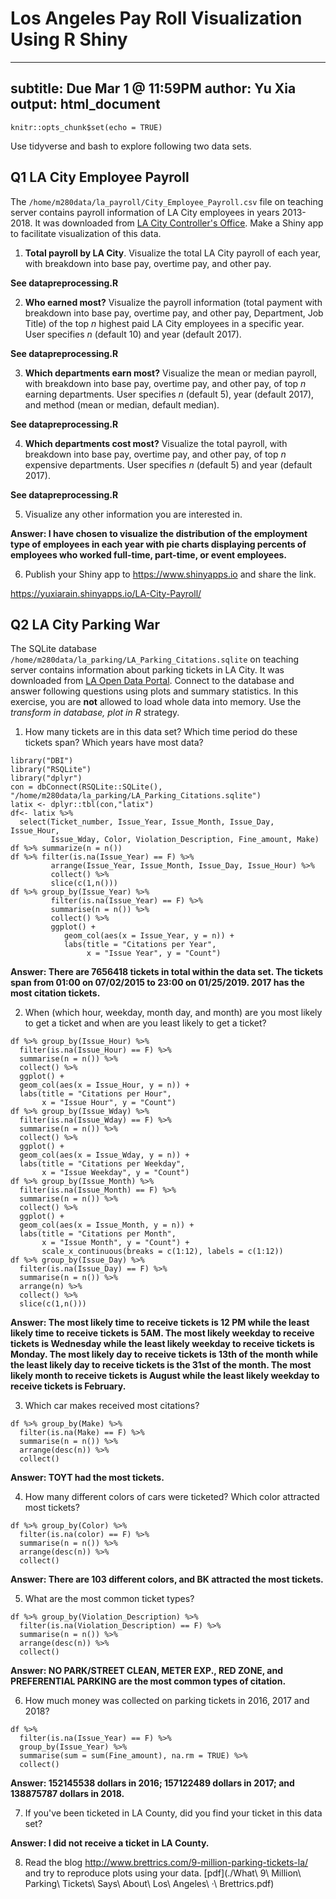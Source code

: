 # Los Angeles Pay Roll Visualization Using R Shiny 
---
subtitle: Due Mar 1 @ 11:59PM
author: Yu Xia
output: html_document
---

```{r setup, include=FALSE}
knitr::opts_chunk$set(echo = TRUE)
```

Use tidyverse and bash to explore following two data sets.

## Q1 LA City Employee Payroll

The `/home/m280data/la_payroll/City_Employee_Payroll.csv` file on teaching server contains payroll information of LA City employees in years 2013-2018. It was downloaded from [LA City Controller's Office](https://controllerdata.lacity.org/Payroll/City-Employee-Payroll/pazn-qyym). Make a Shiny app to facilitate visualization of this data.


1. **Total payroll by LA City**. Visualize the total LA City payroll of each year, with breakdown into base pay, overtime pay, and other pay.

  **See datapreprocessing.R**

2. **Who earned most?** Visualize the payroll information (total payment with breakdown into base pay, overtime pay, and other pay, Department, Job Title) of the top $n$ highest paid LA City employees in a specific year. User specifies $n$ (default 10) and year (default 2017).

  **See datapreprocessing.R**

3. **Which departments earn most?** Visualize the mean or median payroll, with breakdown into base pay, overtime pay, and other pay, of top $n$ earning departments. User specifies $n$ (default 5), year (default 2017), and method (mean or median, default median).

  **See datapreprocessing.R**

4. **Which departments cost most?** Visualize the total payroll, with breakdown into base pay, overtime pay, and other pay, of top $n$ expensive departments. User specifies $n$ (default 5) and year (default 2017).

  **See datapreprocessing.R**

5. Visualize any other information you are interested in.

  **Answer: I have chosen to visualize the distribution of the employment type of employees in each year with pie charts displaying percents of employees who worked full-time, part-time, or event employees.**

6. Publish your Shiny app to <https://www.shinyapps.io> and share the link.

  https://yuxiarain.shinyapps.io/LA-City-Payroll/

## Q2 LA City Parking War

The SQLite database `/home/m280data/la_parking/LA_Parking_Citations.sqlite` on teaching server contains information about parking tickets in LA City. It was downloaded from [LA Open Data Portal](https://data.lacity.org/A-Well-Run-City/Parking-Citations/wjz9-h9np). Connect to the database and answer following questions using plots and summary statistics. In this exercise, you are **not** allowed to load whole data into memory. Use the _transform in database, plot in R_ strategy.

1. How many tickets are in this data set? Which time period do these tickets span? Which years have most data?

```{r}
library("DBI")
library("RSQLite")
library("dplyr")
con = dbConnect(RSQLite::SQLite(), "/home/m280data/la_parking/LA_Parking_Citations.sqlite")
latix <- dplyr::tbl(con,"latix")
df<- latix %>%
  select(Ticket_number, Issue_Year, Issue_Month, Issue_Day, Issue_Hour,
         Issue_Wday, Color, Violation_Description, Fine_amount, Make)
df %>% summarize(n = n())
df %>% filter(is.na(Issue_Year) == F) %>%
         arrange(Issue_Year, Issue_Month, Issue_Day, Issue_Hour) %>%
         collect() %>%
         slice(c(1,n()))
df %>% group_by(Issue_Year) %>%
         filter(is.na(Issue_Year) == F) %>%
         summarise(n = n()) %>%
         collect() %>%
         ggplot() +
            geom_col(aes(x = Issue_Year, y = n)) +
            labs(title = "Citations per Year",
                 x = "Issue Year", y = "Count")
```

  **Answer: There are 7656418	tickets in total within the data set. The tickets span from 01:00 on 07/02/2015 to 23:00 on 01/25/2019. 2017 has the most citation tickets.**

2. When (which hour, weekday, month day, and month) are you most likely to get a ticket and when are you least likely to get a ticket?
```{r}
df %>% group_by(Issue_Hour) %>%
  filter(is.na(Issue_Hour) == F) %>%
  summarise(n = n()) %>%
  collect() %>%
  ggplot() +
  geom_col(aes(x = Issue_Hour, y = n)) +
  labs(title = "Citations per Hour",
       x = "Issue Hour", y = "Count")
df %>% group_by(Issue_Wday) %>%
  filter(is.na(Issue_Wday) == F) %>%
  summarise(n = n()) %>%
  collect() %>%
  ggplot() +
  geom_col(aes(x = Issue_Wday, y = n)) +
  labs(title = "Citations per Weekday",
       x = "Issue Weekday", y = "Count")
df %>% group_by(Issue_Month) %>%
  filter(is.na(Issue_Month) == F) %>%
  summarise(n = n()) %>%
  collect() %>%
  ggplot() +
  geom_col(aes(x = Issue_Month, y = n)) +
  labs(title = "Citations per Month",
       x = "Issue Month", y = "Count") +
       scale_x_continuous(breaks = c(1:12), labels = c(1:12))
df %>% group_by(Issue_Day) %>%
  filter(is.na(Issue_Day) == F) %>%
  summarise(n = n()) %>%
  arrange(n) %>%
  collect() %>%
  slice(c(1,n()))
```

  **Answer: The most likely time to receive tickets is 12 PM while the least likely time to receive tickets is 5AM. The most likely weekday to receive tickets is Wednesday while the least likely weekday to receive tickets is Monday. The most likely day to receive tickets is 13th of the month while the least likely day to receive tickets is the 31st of the month. The most likely month to receive tickets is August while the least likely weekday to receive tickets is February.**

3. Which car makes received most citations?

```{r}
df %>% group_by(Make) %>%
  filter(is.na(Make) == F) %>%
  summarise(n = n()) %>%
  arrange(desc(n)) %>%
  collect()
```

  **Answer: TOYT had the most tickets.**

4. How many different colors of cars were ticketed? Which color attracted most tickets?

```{r}
df %>% group_by(Color) %>%
  filter(is.na(color) == F) %>%
  summarise(n = n()) %>%
  arrange(desc(n)) %>%
  collect()
```

  **Answer: There are 103 different colors, and BK attracted the most tickets.**

5. What are the most common ticket types?

```{r}
df %>% group_by(Violation_Description) %>%
  filter(is.na(Violation_Description) == F) %>%
  summarise(n = n()) %>%
  arrange(desc(n)) %>%
  collect()
```

  **Answer: NO PARK/STREET CLEAN, METER EXP., RED ZONE, and PREFERENTIAL PARKING are the most common types of citation.**

6. How much money was collected on parking tickets in 2016, 2017 and 2018?

```{r}
df %>%
  filter(is.na(Issue_Year) == F) %>%
  group_by(Issue_Year) %>%
  summarise(sum = sum(Fine_amount), na.rm = TRUE) %>%
  collect()
```

  **Answer: 152145538 dollars in 2016; 157122489	dollars in 2017; and 138875787 dollars in 2018.**

7. If you've been ticketed in LA County, did you find your ticket in this data set?

  **Answer: I did not receive a ticket in LA County.**

8. Read the blog <http://www.brettrics.com/9-million-parking-tickets-la/> and try to reproduce plots using your data. [pdf](./What\ 9\ Million\ Parking\ Tickets\ Says\ About\ Los\ Angeles\ ·\ Brettrics.pdf)
